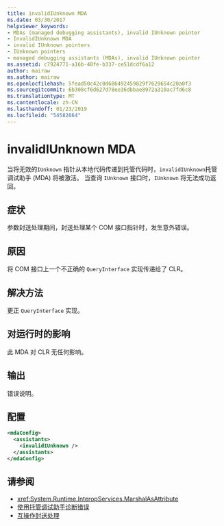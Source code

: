 ```yaml
---
title: invalidIUnknown MDA
ms.date: 03/30/2017
helpviewer_keywords:
- MDAs (managed debugging assistants), invalid IUnknown pointer
- InvalidIUnknown MDA
- invalid IUnknown pointers
- IUnknown pointers
- managed debugging assistants (MDAs), invalid IUnknown pointer
ms.assetid: c7924771-a16b-40fe-b337-ce51dcdf6a12
author: mairaw
ms.author: mairaw
ms.openlocfilehash: 5fead50c42c0d686492459829f7629654c20a0f3
ms.sourcegitcommit: 6b308cf6d627d78ee36dbbae8972a310ac7fd6c8
ms.translationtype: MT
ms.contentlocale: zh-CN
ms.lasthandoff: 01/23/2019
ms.locfileid: "54582664"
---
```

# <a name="invalidiunknown-mda"></a>invalidIUnknown MDA
当将无效的`IUnknown` 指针从本地代码传递到托管代码时，`invalidIUnknown`托管调试助手 (MDA) 将被激活。 当查询 `IUnknown` 接口时，`IUnknown` 将无法成功返回。  
  
## <a name="symptoms"></a>症状  
 参数封送处理期间，封送处理某个 COM 接口指针时，发生意外错误。  
  
## <a name="cause"></a>原因  
 将 COM 接口上一个不正确的 `QueryInterface` 实现传递给了 CLR。  
  
## <a name="resolution"></a>解决方法  
 更正 `QueryInterface` 实现。  
  
## <a name="effect-on-the-runtime"></a>对运行时的影响  
 此 MDA 对 CLR 无任何影响。  
  
## <a name="output"></a>输出  
 错误说明。  
  
## <a name="configuration"></a>配置  
  
```xml  
<mdaConfig>  
  <assistants>  
    <invalidIUnknown />  
  </assistants>  
</mdaConfig>  
```  
  
## <a name="see-also"></a>请参阅
- <xref:System.Runtime.InteropServices.MarshalAsAttribute>
- [使用托管调试助手诊断错误](../../../docs/framework/debug-trace-profile/diagnosing-errors-with-managed-debugging-assistants.md)
- [互操作封送处理](../../../docs/framework/interop/interop-marshaling.md)
